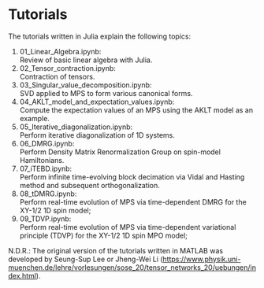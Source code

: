 # Tutorials

The tutorials written in Julia explain the following topics:

1. 01_Linear_Algebra.ipynb:\
  Review of basic linear algebra with Julia.
2. 02_Tensor_contraction.ipynb:\
  Contraction of tensors.
3. 03_Singular_value_decomposition.ipynb:\
  SVD applied to MPS to form various canonical forms.
4. 04_AKLT_model_and_expectation_values.ipynb:\
  Compute the expectation values of an MPS using the AKLT model as an example.
5. 05_Iterative_diagonalization.ipynb:\
  Perform iterative diagonalization of 1D systems.
6. 06_DMRG.ipynb:\
  Perform Density Matrix Renormalization Group on spin-model Hamiltonians.
7. 07_iTEBD.ipynb:\
  Perform infinite time-evolving block decimation via Vidal and Hasting method and subsequent orthogonalization.
8. 08_tDMRG.ipynb:\
  Perform real-time evolution of MPS via time-dependent DMRG for the XY-1/2 1D spin model;
9. 09_TDVP.ipynb:\
  Perform real-time evolution of MPS via time-dependent variational principle (TDVP) for the XY-1/2 1D spin MPO model;


N.D.R.:
The original version of the tutorials written in MATLAB was developed by Seung-Sup Lee or Jheng-Wei Li 
(https://www.physik.uni-muenchen.de/lehre/vorlesungen/sose_20/tensor_networks_20/uebungen/index.html).
